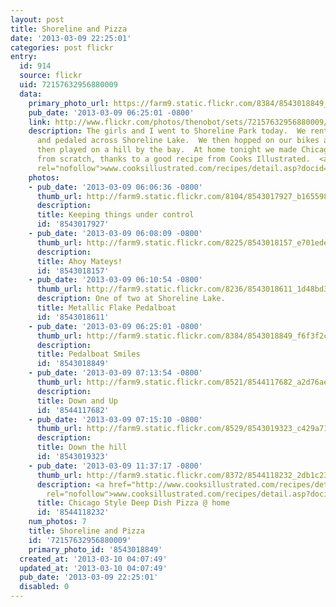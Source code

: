 ```yaml
---
layout: post
title: Shoreline and Pizza
date: '2013-03-09 22:25:01'
categories: post flickr
entry:
  id: 914
  source: flickr
  uid: 72157632956880009
  data:
    primary_photo_url: https://farm9.static.flickr.com/8384/8543018849_f6f3f2c88f_m.jpg
    pub_date: '2013-03-09 06:25:01 -0800'
    link: http://www.flickr.com/photos/thenobot/sets/72157632956880009/
    description: The girls and I went to Shoreline Park today.  We rented a pedalboat
      and pedaled across Shoreline Lake.  We then hopped on our bikes and rode a bit,
      then played on a hill by the bay.  At home tonight we made Chicago-style pizza
      from scratch, thanks to a good recipe from Cooks Illustrated.  <a href="http://www.cooksillustrated.com/recipes/detail.asp?docid=21349"
      rel="nofollow">www.cooksillustrated.com/recipes/detail.asp?docid=21349</a>
    photos:
    - pub_date: '2013-03-09 06:06:36 -0800'
      thumb_url: http://farm9.static.flickr.com/8104/8543017927_b165598897_s.jpg
      description: 
      title: Keeping things under control
      id: '8543017927'
    - pub_date: '2013-03-09 06:08:09 -0800'
      thumb_url: http://farm9.static.flickr.com/8225/8543018157_e701edec56_s.jpg
      description: 
      title: Ahoy Mateys!
      id: '8543018157'
    - pub_date: '2013-03-09 06:10:54 -0800'
      thumb_url: http://farm9.static.flickr.com/8236/8543018611_1d48bd35cb_s.jpg
      description: One of two at Shoreline Lake.
      title: Metallic Flake Pedalboat
      id: '8543018611'
    - pub_date: '2013-03-09 06:25:01 -0800'
      thumb_url: http://farm9.static.flickr.com/8384/8543018849_f6f3f2c88f_s.jpg
      description: 
      title: Pedalboat Smiles
      id: '8543018849'
    - pub_date: '2013-03-09 07:13:54 -0800'
      thumb_url: http://farm9.static.flickr.com/8521/8544117682_a2d76aee5c_s.jpg
      description: 
      title: Down and Up
      id: '8544117682'
    - pub_date: '2013-03-09 07:15:10 -0800'
      thumb_url: http://farm9.static.flickr.com/8529/8543019323_c429a71814_s.jpg
      description: 
      title: Down the hill
      id: '8543019323'
    - pub_date: '2013-03-09 11:37:17 -0800'
      thumb_url: http://farm9.static.flickr.com/8372/8544118232_2db1c2300e_s.jpg
      description: <a href="http://www.cooksillustrated.com/recipes/detail.asp?docid=21349"
        rel="nofollow">www.cooksillustrated.com/recipes/detail.asp?docid=21349</a>
      title: Chicago Style Deep Dish Pizza @ home
      id: '8544118232'
    num_photos: 7
    title: Shoreline and Pizza
    id: '72157632956880009'
    primary_photo_id: '8543018849'
  created_at: '2013-03-10 04:07:49'
  updated_at: '2013-03-10 04:07:49'
  pub_date: '2013-03-09 22:25:01'
  disabled: 0
---
```

